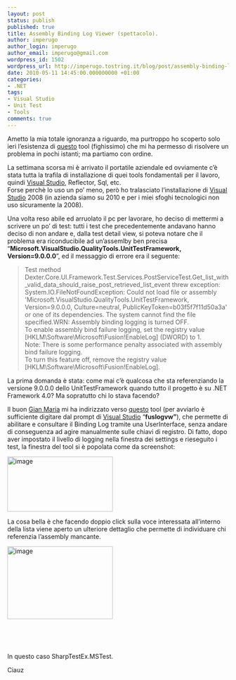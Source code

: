 ```yaml
---
layout: post
status: publish
published: true
title: Assembly Binding Log Viewer (spettacolo).
author: imperugo
author_login: imperugo
author_email: imperugo@gmail.com
wordpress_id: 1502
wordpress_url: http://imperugo.tostring.it/blog/post/assembly-binding-log-viewer-che-spettacolo/
date: 2010-05-11 14:45:00.000000000 +01:00
categories:
- .NET
tags:
- Visual Studio
- Unit Test
- Tools
comments: true
---
```

<p>
	Ametto la mia totale ignoranza a riguardo, ma purtroppo ho scoperto solo ieri l&rsquo;esistenza di <a href="http://msdn.microsoft.com/en-us/library/e74a18c4(VS.71).aspx#cpgrffusionlogviewerfuslogvwexeanchor8" rel="nofollow" target="_blank" title="Assembly Binding Log Viewer (Fuslogvw.exe)">questo</a> tool (fighissimo) che mi ha permesso di risolvere un problema in pochi istanti; ma partiamo con ordine.</p>
<p>
	La settimana scorsa mi &egrave; arrivato il portatile aziendale ed ovviamente c&rsquo;&egrave; stata tutta la trafila di installazione di quei tools fondamentali per il lavoro, quindi <a href="http://tostring.it/tags/archive/visual+studio" target="_blank" title="Visual Studio Contents">Visual Studio</a>, Reflector, Sql, etc. <br />
	Forse perch&egrave; lo uso un po&rsquo; meno, per&ograve; ho tralasciato l&rsquo;installazione di <a href="http://tostring.it/tags/archive/visual+studio" target="_blank" title="Visual Studio Contents">Visual Studio</a> 2008 (in azienda siamo su 2010 e per i miei sfoghi tecnologici non uso sicuramente la 2008).</p>
<p>
	Una volta reso abile ed arruolato il pc per lavorare, ho deciso di mettermi a scrivere un po&rsquo; di test: tutti i test che precedentemente andavano hanno deciso di non andare e, dalla test detail view, si poteva notare che il problema era riconducibile ad un&rsquo;assemlby ben precisa &ldquo;<strong>Microsoft.VisualStudio.QualityTools.UnitTestFramework, Version=9.0.0.0</strong>&rdquo;, ed il messaggio di errore era il seguente:</p>
<blockquote>
	<p>
		Test method Dexter.Core.UI.Framework.Test.Services.PostServiceTest.Get_list_with_valid_data_should_raise_post_retrieved_list_event threw exception: <br />
		System.IO.FileNotFoundException: Could not load file or assembly &#39;Microsoft.VisualStudio.QualityTools.UnitTestFramework, Version=9.0.0.0, Culture=neutral, PublicKeyToken=b03f5f7f11d50a3a&#39; or one of its dependencies. The system cannot find the file specified.WRN: Assembly binding logging is turned OFF. <br />
		To enable assembly bind failure logging, set the registry value [HKLM\Software\Microsoft\Fusion!EnableLog] (DWORD) to 1. <br />
		Note: There is some performance penalty associated with assembly bind failure logging. <br />
		To turn this feature off, remove the registry value [HKLM\Software\Microsoft\Fusion!EnableLog].</p>
</blockquote>
<p>
	La prima domanda &egrave; stata: come mai c&rsquo;&egrave; qualcosa che sta referenziando la versione 9.0.0.0 dello UnitTestFramework quando tutto il progetto &egrave; su .NET Framework 4.0? Ma sopratutto chi lo stava facendo?</p>
<p>
	Il buon <a href="http://www.codewrecks.com/blog/index.php" rel="nofollow" target="_blank" title="http://www.codewrecks.com/blog/index.php">Gian Maria</a> mi ha indirizzato verso <a href="http://msdn.microsoft.com/en-us/library/e74a18c4(VS.71).aspx#cpgrffusionlogviewerfuslogvwexeanchor8" rel="nofollow" target="_blank" title="Assembly Binding Log Viewer (Fuslogvw.exe)">questo</a> tool (per avviarlo &egrave; sufficiente digitare dal prompt di <a href="http://tostring.it/tags/archive/visual+studio" target="_blank" title="Visual Studio Contents">Visual Studio</a> &ldquo;<strong>fuslogvw&rdquo;</strong>), che permette di abilitare e consultare il Binding Log tramite una UserInterface, senza andare di conseguenza ad agire manualmente sulle chiavi di registro. Di fatto, dopo aver impostato il livello di logging nella finestra dei settings e rieseguito i test, la finestra del tool si &egrave; popolata come da screenshot:</p>
<p>
	<a href="http://tostring.it/Content/Uploaded/image//imperugo/image8.png" rel="shadowbox[Fuslogvw]"><img alt="image" border="0" height="125" src="http://tostring.it/Content/Uploaded/image//imperugo/image8_thumb.png" style="border-bottom: 0px; border-left: 0px; display: inline; border-top: 0px; border-right: 0px" title="image" width="240" /></a></p>
<p>
	La cosa bella &egrave; che facendo doppio click sulla voce interessata all&rsquo;interno della lista viene aperto un ulteriore dettaglio che permette di individuare chi referenzia l&rsquo;assembly mancante.</p>
<p>
	<a href="http://tostring.it/Content/Uploaded/image//imperugo/image_3.png" rel="shadowbox[Fuslogvw]"><img alt="image" border="0" height="165" src="http://tostring.it/Content/Uploaded/image//imperugo/image_thumb_3.png" style="border-bottom: 0px; border-left: 0px; display: inline; border-top: 0px; border-right: 0px" title="image" width="240" /></a></p>
<p>
	&nbsp;</p>
<p>
	&nbsp;</p>
<p>
	In questo caso SharpTestEx.MSTest.</p>
<p>
	Ciauz</p>
